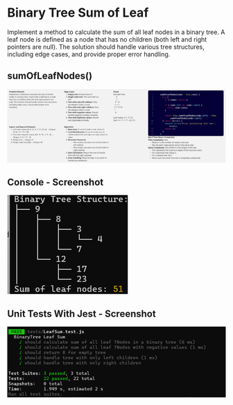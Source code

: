 # Binary Tree Sum of Leaf

Implement a method to calculate the sum of all leaf nodes in a binary tree. A leaf node is defined as a node that has no children (both left and right pointers are null). The solution should handle various tree structures, including edge cases, and provide proper error handling.

## sumOfLeafNodes()

![wb](../images/sm-wb.jpg)

## Console - Screenshot

![co](../images/sm-co.png)

## Unit Tests With Jest - Screenshot

![ut](../images/sm-t.png)
